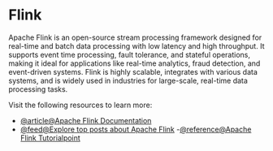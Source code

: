 # Flink

Apache Flink is an open-source stream processing framework designed for real-time and batch data processing with low latency and high throughput. It supports event time processing, fault tolerance, and stateful operations, making it ideal for applications like real-time analytics, fraud detection, and event-driven systems. Flink is highly scalable, integrates with various data systems, and is widely used in industries for large-scale, real-time data processing tasks.

Visit the following resources to learn more:

- [@article@Apache Flink Documentation](https://flink.apache.org/)
- [@feed@Explore top posts about Apache Flink](https://app.daily.dev/tags/apache-flink?ref=roadmapsh)
-[@reference@Apache Flink Tutorialpoint](https://www.tutorialspoint.com/apache_flink/apache_flink_introduction.htm)
